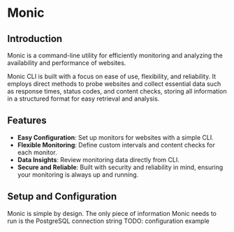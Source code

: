 # Monic

## Introduction

Monic is a command-line utility for efficiently monitoring and analyzing the availability and performance of websites.

Monic CLI is built with a focus on ease of use, flexibility, and reliability. It employs direct methods to probe websites and collect essential data such as response times, status codes, and content checks, storing all information in a structured format for easy retrieval and analysis.

## Features

- **Easy Configuration**: Set up monitors for websites with a simple CLI.
- **Flexible Monitoring**: Define custom intervals and content checks for each monitor.
- **Data Insights**: Review monitoring data directly from CLI.
- **Secure and Reliable**: Built with security and reliability in mind, ensuring your monitoring is always up and running.

## Setup and Configuration

Monic is simple by design. The only piece of information Monic needs to run is the PostgreSQL connection string
TODO: configuration example

